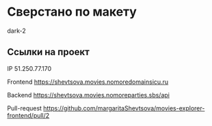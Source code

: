 # Сверстано по макету
dark-2

## Ссылки на проект

IP 51.250.77.170

Frontend https://shevtsova.movies.nomoredomainsicu.ru

Backend https://shevtsova.movies.nomoreparties.sbs/api

Pull-request https://github.com/margaritaShevtsova/movies-explorer-frontend/pull/2
